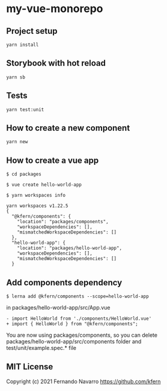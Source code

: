 # my-vue-monorepo

## Project setup
```
yarn install
```
## Storybook with hot reload
```
yarn sb
```
## Tests
```
yarn test:unit
```
## How to create a new component
```
yarn new

```
## How to create a vue app

```
$ cd packages

$ vue create hello-world-app

$ yarn workspaces info

yarn workspaces v1.22.5
{
  "@kfern/components": {
    "location": "packages/components",
    "workspaceDependencies": [],
    "mismatchedWorkspaceDependencies": []
  },
  "hello-world-app": {
    "location": "packages/hello-world-app",
    "workspaceDependencies": [],
    "mismatchedWorkspaceDependencies": []
  }

```
## Add components dependency

```
$ lerna add @kfern/components --scope=hello-world-app 

```

in packages/hello-world-app/src/App.vue

```
- import HelloWorld from './components/HelloWorld.vue'
+ import { HelloWorld } from "@kfern/components";
```

You are now using packages/components, so you can delete packages/hello-world-app/src/components folder and test/unit/example.spec.* file

## MIT License

Copyright (c) 2021 Fernando Navarro https://github.com/kfern
